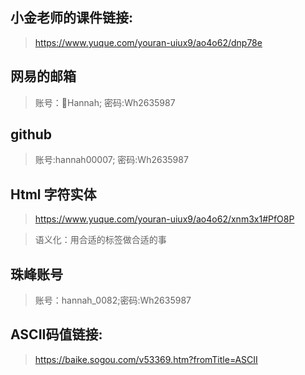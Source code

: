 ## 小金老师的课件链接: 
> https://www.yuque.com/youran-uiux9/ao4o62/dnp78e

## 网易的邮箱
> 账号：Hannah; 密码:Wh2635987

## github
> 账号:hannah00007; 密码:Wh2635987

## Html 字符实体
> https://www.yuque.com/youran-uiux9/ao4o62/xnm3x1#PfO8P

> 语义化：用合适的标签做合适的事

## 珠峰账号
> 账号：hannah_0082;密码:Wh2635987


## ASCII码值链接:
> https://baike.sogou.com/v53369.htm?fromTitle=ASCII
